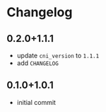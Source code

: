 # Changelog

## 0.2.0+1.1.1

- update `cni_version` to `1.1.1`
- add `CHANGELOG`

## 0.1.0+1.0.1

- initial commit
